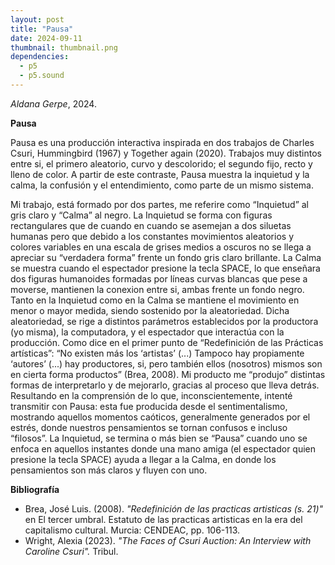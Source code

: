 ```yaml
---
layout: post
title: "Pausa"
date: 2024-09-11
thumbnail: thumbnail.png
dependencies:
  - p5
  - p5.sound
---
```


<div id="div-sketch">
  <script type="text/javascript" src="sketch.js"></script>
</div>

_Aldana Gerpe_, 2024.

**Pausa**

Pausa es una producción interactiva inspirada en dos trabajos de Charles Csuri, Hummingbird (1967) y Together again (2020). Trabajos muy distintos entre si, el primero aleatorio, curvo y descolorido; el segundo fijo, recto y lleno de color. A partir de este contraste, Pausa muestra la inquietud y la calma, la confusión y el entendimiento, como parte de un mismo sistema. 

Mi trabajo, está formado por dos partes, me referire como “Inquietud” al gris claro y “Calma” al negro. La Inquietud se forma con figuras rectangulares que de cuando en cuando se asemejan a dos siluetas humanas pero que debido a los constantes movimientos aleatorios y colores variables en una escala de grises medios a oscuros no se llega a apreciar su “verdadera forma” frente un fondo gris claro brillante. La Calma se muestra cuando el espectador presione la tecla SPACE, lo que enseñara dos figuras humanoides formadas por líneas curvas blancas que pese a moverse, mantienen la conexion entre si, ambas frente un fondo negro. Tanto en la Inquietud como en la Calma se mantiene el movimiento en menor o mayor medida, siendo sostenido por la aleatoriedad. Dicha aleatoriedad, se rige a distintos parámetros establecidos por la productora (yo misma), la computadora, y el espectador que interactúa con la producción. 
Como dice en el primer punto de  “Redefinición de las Prácticas artísticas”: “No existen más los ‘artistas’ (...) Tampoco hay propiamente  ‘autores’ (...) hay productores, si, pero también ellos (nosotros) mismos son en cierta forma productos” (Brea, 2008). Mi producto me “produjo” distintas formas de interpretarlo y de mejorarlo, gracias al proceso que lleva detrás. Resultando en la comprensión de lo que, inconscientemente, intenté transmitir con Pausa: esta fue producida desde el sentimentalismo, mostrando aquellos momentos caóticos, generalmente generados por el estrés, donde nuestros pensamientos se tornan confusos e incluso “filosos”. La Inquietud, se termina o más bien se “Pausa” cuando uno se enfoca en aquellos instantes donde una mano amiga (el espectador quien presione la tecla SPACE) ayuda a llegar a la Calma, en donde los pensamientos son más claros y fluyen con uno. 


**Bibliografía**

- Brea, José Luis. (2008). _"Redefinición de las practicas artisticas (s. 21)"_ en El tercer umbral. Estatuto de las practicas artisticas en la era del capitalismo cultural. Murcia: CENDEAC, pp. 106-113.
- Wright, Alexia (2023). _"The Faces of Csuri Auction: An Interview with Caroline Csuri"._ Tribul.